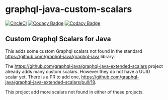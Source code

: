 # graphql-java-custom-scalars

[![CircleCI](https://circleci.com/gh/ketiko/graphql-java-custom-scalars/tree/master.svg?style=svg)](https://circleci.com/gh/ketiko/graphql-java-custom-scalars/tree/master) [![Codacy Badge](https://app.codacy.com/project/badge/Grade/36c34c1774cf47af8bd95bf54651529b)](https://www.codacy.com/manual/ketiko/graphql-java-custom-scalars?utm_source=github.com&amp;utm_medium=referral&amp;utm_content=ketiko/graphql-java-custom-scalars&amp;utm_campaign=Badge_Grade) [![Codacy Badge](https://app.codacy.com/project/badge/Coverage/36c34c1774cf47af8bd95bf54651529b)](https://www.codacy.com/manual/ketiko/graphql-java-custom-scalars?utm_source=github.com&utm_medium=referral&utm_content=ketiko/graphql-java-custom-scalars&utm_campaign=Badge_Coverage)

## Custom Graphql Scalars for Java

This adds some custom Graphql scalars not found in the standard https://github.com/graphql-java/graphql-java library.

The https://github.com/graphql-java/graphql-java-extended-scalars project already adds many custom scalars.
However they do not have a UUID scalar yet. There is a PR to add one, https://github.com/graphql-java/graphql-java-extended-scalars/pull/18.

This project add more scalars not found in either of these projects.
